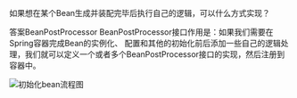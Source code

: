 如果想在某个Bean生成并装配完毕后执行自己的逻辑，可以什么方式实现？

答案BeanPostProcessor
BeanPostProcessor接口作用是：如果我们需要在Spring容器完成Bean的实例化、
配置和其他的初始化前后添加一些自己的逻辑处理，我们就可以定义一个或者多个BeanPostProcessor接口的实现，然后注册到容器中。

![初始化bean流程图](https://img-my.csdn.net/uploads/201210/22/1350888580_1225.jpg)